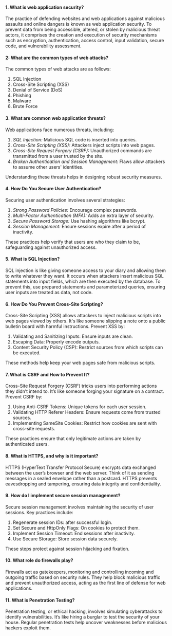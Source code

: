 #### 1. What is web application security?

The practice of defending websites and web applications against malicious assaults and online dangers is known as web application security. To prevent data from being accessible, altered, or stolen by malicious threat actors, it comprises the creation and execution of security mechanisms such as encryption, authentication, access control, input validation, secure code, and vulnerability assessment.

#### 2: What are the common types of web attacks?

The common types of web attacks are as follows:
1. SQL Injection
2. Cross-Site Scripting (XSS)
3. Denial of Service (DoS)
4. Phishing
5. Malware
6. Brute Force

#### 3. What are common web application threats?
Web applications face numerous threats, including:
1. *SQL Injection:* Malicious SQL code is inserted into queries.
2. *Cross-Site Scripting (XSS):* Attackers inject scripts into web pages.
3. *Cross-Site Request Forgery (CSRF):* Unauthorized commands are transmitted from a user trusted by the site.
4. *Broken Authentication and Session Management:* Flaws allow attackers to assume other users' identities.

Understanding these threats helps in designing robust security measures.

#### 4. How Do You Secure User Authentication?
Securing user authentication involves several strategies:
1. *Strong Password Policies:* Encourage complex passwords.
2. *Multi-Factor Authentication (MFA):* Adds an extra layer of security.
3. *Secure Password Storage:* Use hashing algorithms like bcrypt.
4. *Session Management:* Ensure sessions expire after a period of inactivity.

These practices help verify that users are who they claim to be, safeguarding against unauthorized access.

#### 5. What is SQL Injection?
SQL injection is like giving someone access to your diary and allowing them to write whatever they want. 
It occurs when attackers insert malicious SQL statements into input fields, which are then executed by the database. 
To prevent this, use prepared statements and parameterized queries, ensuring user inputs are treated as data, not code.

#### 6. How Do You Prevent Cross-Site Scripting?
Cross-Site Scripting (XSS) allows attackers to inject malicious scripts into web pages viewed by others. 
It's like someone slipping a note onto a public bulletin board with harmful instructions. 
Prevent XSS by:
1. Validating and Sanitizing Inputs: Ensure inputs are clean.
2. Escaping Data: Properly encode outputs.
3. Content Security Policy (CSP): Restrict sources from which scripts can be executed.

These methods help keep your web pages safe from malicious scripts.

#### 7. What is CSRF and How to Prevent It?
Cross-Site Request Forgery (CSRF) tricks users into performing actions they didn’t intend to. 
It’s like someone forging your signature on a contract. 
Prevent CSRF by:
1. Using Anti-CSRF Tokens: Unique tokens for each user session.
2. Validating HTTP Referer Headers: Ensure requests come from trusted sources.
3. Implementing SameSite Cookies: Restrict how cookies are sent with cross-site requests.

These practices ensure that only legitimate actions are taken by authenticated users.

#### 8. What is HTTPS, and why is it important?
HTTPS (HyperText Transfer Protocol Secure) encrypts data exchanged between the user’s browser and the web server. 
Think of it as sending messages in a sealed envelope rather than a postcard. 
HTTPS prevents eavesdropping and tampering, ensuring data integrity and confidentiality.

#### 9. How do I implement secure session management?
Secure session management involves maintaining the security of user sessions. Key practices include:
1. Regenerate session IDs: after successful login.
2. Set Secure and HttpOnly Flags: On cookies to protect them.
3. Implement Session Timeout: End sessions after inactivity.
4. Use Secure Storage: Store session data securely.
   
These steps protect against session hijacking and fixation.

#### 10. What role do firewalls play?
Firewalls act as gatekeepers, monitoring and controlling incoming and outgoing traffic based on security rules. 
They help block malicious traffic and prevent unauthorized access, acting as the first line of defense for web applications.

#### 11. What is Penetration Testing?
Penetration testing, or ethical hacking, involves simulating cyberattacks to identify vulnerabilities. It’s like hiring a burglar to test the security of your house. Regular penetration tests help uncover weaknesses before malicious hackers exploit them.
